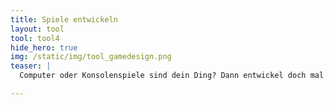 ```yaml
---
title: Spiele entwickeln
layout: tool
tool: tool4
hide_hero: true
img: /static/img/tool_gamedesign.png
teaser: |
  Computer oder Konsolenspiele sind dein Ding? Dann entwickel doch mal dein Eigenes und lasse andere in deine Welten eintauchen.

---
```


